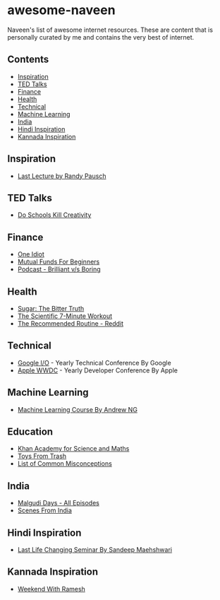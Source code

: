 # awesome-naveen
Naveen's list of awesome internet resources. These are content that is personally curated by me and contains the very best of internet.
## Contents
- [Inspiration](#inspiration)
- [TED Talks](#ted-talks)
- [Finance](#finance)
- [Health](#health)
- [Technical](#technical)
- [Machine Learning](#machine-learning)
- [India](#india)
- [Hindi Inspiration](#hindi-inspiration)
- [Kannada Inspiration](#kannada-inspiration)

## Inspiration
- [Last Lecture by Randy Pausch](https://www.youtube.com/watch?v=ji5_MqicxSo)

## TED Talks
- [Do Schools Kill Creativity](https://www.ted.com/talks/ken_robinson_says_schools_kill_creativity)

## Finance
- [One Idiot](https://www.youtube.com/watch?v=vU1l1TB7GzI)
- [Mutual Funds For Beginners](https://unovest.co/2019/02/mutual-funds-beginners/)
- [Podcast - Brilliant v/s Boring](https://www.npr.org/sections/money/2016/03/04/469247400/episode-688-brilliant-vs-boring)

## Health
- [Sugar: The Bitter Truth](https://www.youtube.com/watch?v=dBnniua6-oM)
- [The Scientific 7-Minute Workout](https://well.blogs.nytimes.com/2013/05/09/the-scientific-7-minute-workout/)
- [The Recommended Routine - Reddit](https://www.reddit.com/r/bodyweightfitness/wiki/kb/recommended_routine)

## Technical
- [Google I/O](https://events.google.com/io/) - Yearly Technical Conference By Google
- [Apple WWDC](https://developer.apple.com/wwdc19/) - Yearly Developer Conference By Apple

## Machine Learning
- [Machine Learning Course By Andrew NG](https://www.coursera.org/learn/machine-learning)

## Education
- [Khan Academy for Science and Maths](https://www.khanacademy.org/)
- [Toys From Trash](http://www.arvindguptatoys.com/toys.html)
- [List of Common Misconceptions](https://en.wikipedia.org/wiki/List_of_common_misconceptions)

## India
- [Malgudi Days - All Episodes](https://www.youtube.com/watch?v=aEjfHV0YbII&list=PL_c7L8RcICKpLCrTT_ZlyBlooup2aHBjT)
- [Scenes From India](http://archive.boston.com/bigpicture/2008/09/scenes_from_india.html)

## Hindi Inspiration
- [Last Life Changing Seminar By Sandeep Maehshwari](https://www.youtube.com/watch?v=eDiA1p5DlLg)

## Kannada Inspiration
- [Weekend With Ramesh](https://www.zee5.com/tvshows/details/witness-an-inspiration-journey/0-6-43)

